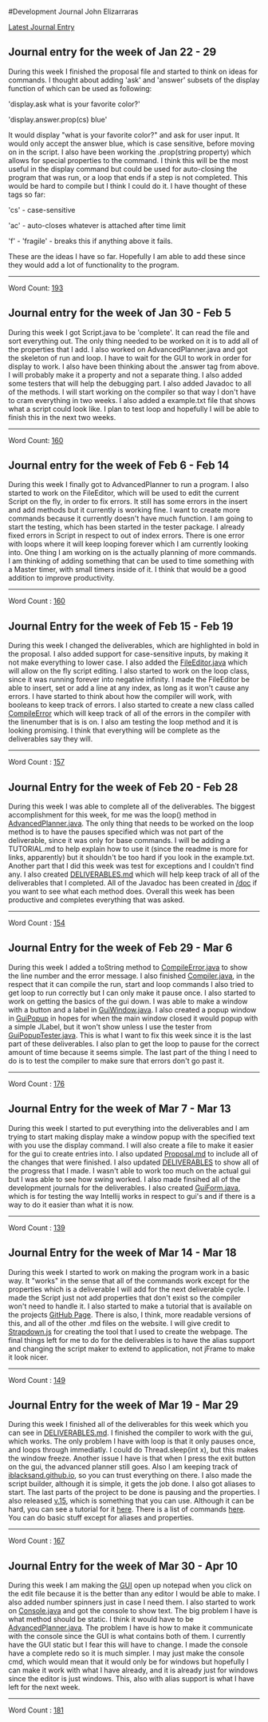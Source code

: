 #Development Journal
John Elizarraras

[Latest Journal Entry](#journal-entry-for-the-week-of-mar-19---mar-29)

## Journal entry for the week of Jan 22 - 29

 During this week I finished the proposal file and started to think on ideas for commands. I thought about adding 'ask' and 'answer' subsets of the display function of which can be used as following:

 'display.ask what is your favorite color?'

 'display.answer.prop(cs) blue'

 It would display "what is your favorite color?" and ask for user input. It would only accept the answer blue, which is case sensitive, before moving on in the script.
 I also have been working the .prop(string property) which allows for special properties to the command. I think this will be the most useful in the display command but could be used for auto-closing the program that was run, or a loop that ends if a step is not completed. This would be hard to compile but I think I could do it. I have thought of these tags so far:

 'cs' - case-sensitive

 'ac' - auto-closes whatever is attached after time limit

 'f' - 'fragile' - breaks this if anything above it fails.

 These are the ideas I have so far. Hopefully I am able to add these since they would add a lot of functionality to the program.

---
 Word Count: [193](http://i.imgur.com/756ynTj.png)

## Journal entry for the week of Jan 30 - Feb 5
During this week I got Script.java to be 'complete'. It can read the file and sort everything out. The only thing needed to be worked on it is to add all of the properties that I add. I also worked on AdvancedPlanner.java and got the skeleton of run and loop. I have to wait for the GUI to work in order for display to work. I also have been thinking about the .answer tag from above. I will probably make it a property and not a separate thing. I also added some testers that will help the debugging part. I also added Javadoc to all of the methods. I will start working on the compiler so that way I don't have to cram everything in two weeks. I also added a example.txt file that shows what a script could look like. I plan to test loop and hopefully I will be able to finish this in the next two weeks.

---
 Word Count: [160](http://i.imgur.com/Wc2BFM8.png)
 
## Journal entry for the week of Feb 6 - Feb 14
During this week I finally got to AdvancedPlanner to run a program. I also started to work on the FileEditor, which will be used to edit the current Script on the fly, in order to fix errors. It still has some errors in the insert and add methods but it currently is working fine. I want to create more commands because it currently doesn't have much function. I am going to start the testing, which has been started in the tester package. I already fixed errors in Script in respect to out of index errors. There is one error with loops where it will keep looping forever which I am currently looking into. One thing I am working on is the actually planning of more commands. I am thinking of adding something that can be used to time something with a Master timer, with small timers inside of it. I think that would be a good addition to improve productivity.

---
 Word Count : [160](http://i.imgur.com/uPOKlmi.png)

## Journal Entry for the week of Feb 15 - Feb 19
During this week I changed the deliverables, which are highlighted in bold in the proposal. I also added support for case-sensitive inputs, by making it not make everything to lower case. I also added the [FileEditor.java](https://github.com/iblacksand/advanced-planner/blob/master/file/FileEditor.java) which will allow on the fly script editing. I also started to work on the loop class, since it was running forever into negative infinity. I made the FileEditor be able to insert, set or add a line at any index, as long as it won't cause any errors. I have started to think about how the compiler will work, with booleans to keep track of errors. I also started to create a new class called [CompileError](https://github.com/iblacksand/advanced-planner/blob/master/compile/CompileError.java) which will keep track of all of the errors in the compiler with the linenumber that is is on. I also am testing the loop method and it is looking promising. I think that everything will be complete as the deliverables say they will.

---
 Word Count : [157](http://i.imgur.com/o6kbG9Z.png)

## Journal Entry for the week of Feb 20 - Feb 28
During this week I was able to complete all of the deliverables. The biggest accomplishment for this week, for me was the loop() method in [AdvancedPlanner.java](https://github.com/iblacksand/advanced-planner/blob/master/main/AdvancedPlanner.java). The only thing that needs to be worked on the loop method is to have the pauses specified which was not part of the deliverable, since it was only for base commands. I will be adding a TUTORIAL.md to help explain how to use it (since the readme is more for links, apparently) but it shouldn't be too hard if you look in the example.txt. Another part that I did this week was test for exceptions and I couldn't find any. I also created [DELIVERABLES.md](https://github.com/iblacksand/advanced-planner/blob/master/DELIVERABLES.md) which will help keep track of all of the deliverables that I completed. All of the Javadoc has been created in [/doc](https://github.com/iblacksand/advanced-planner/tree/master/doc) if you want to see what each method does. Overall this week has been productive and completes everything that was asked.

---
 Word Count : [154](http://i.imgur.com/vrvm57A.png)
 
## Journal Entry for the week of Feb 29 - Mar 6
During this week I added a toString method to [CompileError.java](https://github.com/iblacksand/advanced-planner/blob/master/compile/CompileError.java) to show the line number and the error message. I also finished [Compiler.java](https://github.com/iblacksand/advanced-planner/blob/master/compile/Compiler.java), in the respect that it can compile the run, start and loop commands I also tried to get loop to run correctly but I can only make it pause once. I also started to work on getting the basics of the gui down. I was able to make a window with a button and a label in [GuiWindow.java](https://github.com/iblacksand/advanced-planner/blob/master/gui/GuiWindow.java). I also created a popup window in [GuiPopup](https://github.com/iblacksand/advanced-planner/blob/master/gui/GuiPopup.java) in hopes for when the main window closed it would popup with a simple JLabel, but it won't show unless I use the tester from [GuiPopupTester.java](https://github.com/iblacksand/advanced-planner/blob/master/tester/GuiPopupTester.java). This is what I want to fix this week since it is the last part of these deliverables. I also plan to get the loop to pause for the correct amount of time because it seems simple. The last part of the thing I need to do is to test the compiler to make sure that errors don't go past it.

---
 Word Count : [176](http://i.imgur.com/ZdTUlUh.png)

## Journal Entry for the week of Mar 7 - Mar 13
During this week I started to put everything into the deliverables and I am trying to start making display make a window popup with the specified text with you use the display command. I will also create a file to make it easier for the gui to create entries into. I also updated [Proposal.md](https://github.com/iblacksand/advanced-planner/blob/master/PROPOSAL.md) to include all of the changes that were finished. I also updated [DELIVERABLES](https://github.com/iblacksand/advanced-planner/blob/master/DELIVERABLES.md) to show all of the progress that I made. I wasn't able to work too much on the actual gui but I was able to see how swing worked. I also made finsihed all of the development journals for the deliverables. I also created [GuiForm.java](https://github.com/iblacksand/advanced-planner/blob/master/gui/GuiForm.java), which is for testing the way Intellij works in respect to gui's and if there is a way to do it easier than what it is now. 

---
 Word Count : [139](http://i.imgur.com/aXuskDG.png)
 
## Journal Entry for the week of Mar 14 - Mar 18
During this week I started to work on making the program work in a basic way. It "works" in the sense that all of the commands work except for the properties which is a deliverable I will add for the next deliverable cycle. I made the Script just not add properties that don't exist so the compiler won't need to handle it. I also started to make a tutorial that is available on the projects [GitHub Page](http://iblacksand.github.io/advanced-planner/). There is also, I think, more readable versions of this, and all of the other .md files on the website. I will give credit to [Strapdown.js](http://strapdownjs.com/) for creating the tool that I used to create the webpage. The final things left for me to do for the deliverables is to have the alias support and changing the script maker to extend to application, not jFrame to make it look nicer.

---

 Word Count : [149](http://i.imgur.com/aabnOFh.png)

 ## Journal Entry for the week of Mar 19 - Mar 29
 During this week I finished all of the deliverables for this week which you can see in [DELIVERABLES.md](https://github.com/iblacksand/advanced-planner/blob/master/DELIVERABLES.md). I finished the compiler to work with the gui, which works. The only problem I have with loop is that it only pauses once, and loops through immediatly. I could do Thread.sleep(int x), but this makes the window freeze. Another issue I have is that when I press the exit button on the gui, the advanced planner still goes. Also I am keeping track of [iblacksand.github.io](http://iblacksand.github.io/), so you can trust everything on there. I also made the script builder, although it is simple, it gets the job done. I also got aliases to start. The last parts of the project to be done is pausing and the properties. I also released [v.15](https://github.com/iblacksand/advanced-planner/releases/tag/v0.15), which is something that you can use. Although it can be hard, you can see a tutorial for it [here](http://iblacksand.github.io/advanced-planner/Tutorial.html). There is a list of commands [here](http://iblacksand.github.io/advanced-planner/Commands.html). You can do basic stuff except for aliases and properties.

 ---

  Word Count : [167](http://i.imgur.com/e4tLpHV.png)
  
 ## Journal Entry for the week of Mar 30 - Apr 10
 During this week I am making the [GUI](https://github.com/iblacksand/advanced-planner/blob/master/gui/AdvancedPlannerGui.java) open up notepad when you click on the edit file because it is the better than any editor I would be able to make. I also added number spinners just in case I need them. I also started to work on [Console.java](https://github.com/iblacksand/advanced-planner/blob/master/gui/Console.java) and got the console to show text. The big problem I have is what method should be static. I think it would have to be [AdvancedPlanner.java](https://github.com/iblacksand/advanced-planner/blob/master/main/AdvancedPlanner.java). The problem I have is how to make it communicate with the console since the GUI is what contains both of them. I currently have the GUI static but I fear this will have to change. I made the console have a complete redo so it is much simpler. I may just make the console cmd, which would mean that it would only be for windows but hopefully I can make it work with what I have already, and it is already just for windows since the editor is just windows. This, also with alias support is what I have left for the next week.
 
 ---
 
  Word Count : [181](http://i.imgur.com/WX59F3J.jpg)